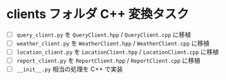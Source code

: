# clients フォルダ C++ 変換タスク

- [ ] `query_client.py` を `QueryClient.hpp` / `QueryClient.cpp` に移植
- [ ] `weather_client.py` を `WeatherClient.hpp` / `WeatherClient.cpp` に移植
- [ ] `location_client.py` を `LocationClient.hpp` / `LocationClient.cpp` に移植
- [ ] `report_client.py` を `ReportClient.hpp` / `ReportClient.cpp` に移植
- [ ] `__init__.py` 相当の処理を C++ で実装
